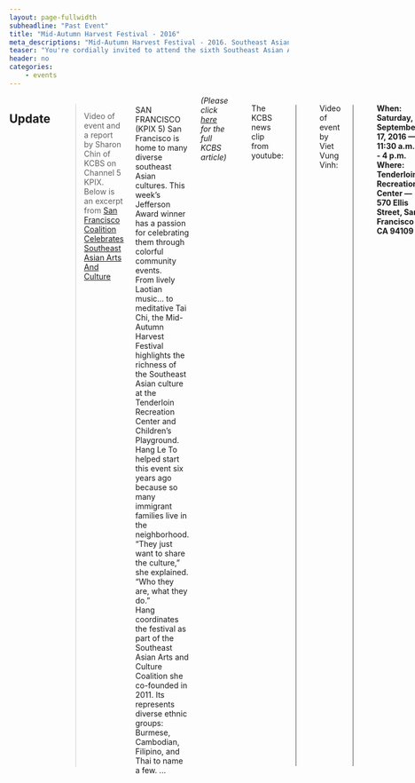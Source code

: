 ```yaml
---
layout: page-fullwidth
subheadline: "Past Event"
title: "Mid-Autumn Harvest Festival - 2016"
meta_descriptions: "Mid-Autumn Harvest Festival - 2016. Southeast Asian Arts and Cultural Coalition. San Francisco"
teaser: "You're cordially invited to attend the sixth Southeast Asian Arts & Culture Exhibition celebrating the mid-autumn harvest season!"
header: no
categories:
    - events
---
```

<!--more-->
<div class="small-12 columns" style="padding: 0px; border-bottom: none;" markdown="1">

## Update

> Video of event and a report by Sharon Chin of KCBS on Channel 5 KPIX. Below is an excerpt from <a href="http://sanfrancisco.cbslocal.com/2016/09/21/san-francisco-coalition-celebrates-southeast-asian-arts-and-culture/">San Francisco Coalition Celebrates Southeast Asian Arts And Culture</a>
<br />
SAN FRANCISCO (KPIX 5) San Francisco is home to many diverse southeast Asian cultures. This week’s Jefferson Award winner has a passion for celebrating them through colorful community events.
<br />
From lively Laotian music… to meditative Tai Chi, the Mid-Autumn Harvest Festival highlights the richness of the Southeast Asian culture at the Tenderloin Recreation Center and Children’s Playground. Hang Le To helped start this event six years ago because so many immigrant families live in the neighborhood.
<br />
“They just want to share the culture,” she explained. “Who they are, what they do.”
<br />
Hang coordinates the festival as part of the Southeast Asian Arts and Culture Coalition she co-founded in 2011. Its represents diverse ethnic groups: Burmese, Cambodian, Filipino, and Thai to name a few.
...
<br />
<em>(Please click <a href="http://sanfrancisco.cbslocal.com/2016/09/21/san-francisco-coalition-celebrates-southeast-asian-arts-and-culture/">here</a> for the full KCBS article)</em>

<hr />

The KCBS news clip from youtube:

<table style="border-color: #cccccc; margin-left: auto; margin-right: auto;" border="1" width="100%">
<tbody>
<tr style="padding: 2rem 0.625rem 0.5625rem 0.625rem">
<td align="center" style="padding: 2rem 0.625rem 0.5625rem 0.625rem">
<p style="text-align: center;"><iframe style="border:1px solid #cccccc" src="https://www.youtube.com/embed/10S2PMslLCA" width="560" height="315" frameborder="0" allowfullscreen=""></iframe></p>
</td>
</tr>
</tbody>
</table>

<hr />

Video of event by Viet Vung Vinh:

<table style="border-color: #cccccc; margin-left: auto; margin-right: auto;" border="1" width="100%">
<tbody>
<tr style="padding: 2rem 0.625rem 0.5625rem 0.625rem">
<td align="center" style="padding: 2rem 0.625rem 0.5625rem 0.625rem">
<p style="text-align: center;"><iframe style="border:1px solid #cccccc" src="https://www.youtube.com/embed/vuqD7hRTATc" width="560" height="315" frameborder="0" allowfullscreen=""></iframe></p>
</td>
</tr>
</tbody>
</table>

<hr />

<strong>When: Saturday, September 17, 2016 &mdash; 11:30 a.m. - 4 p.m.<br />
Where: Tenderloin Recreation Center &mdash; 570 Ellis Street, San Francisco CA 94109</strong>

The Exhibition helps promote and preserve the arts and culture of the Southeast Asian American communities in San Francisco, specifically highlighting the Indo-Chinese refugee communities which have a long history in the Tenderloin neighborhood of San Francisco. We will have representatives from the Burmese, Champa, Cambodian, Filipino, Laotian, Thai, and Vietnamese communities. Come celebrate the Mid-Autumn Harvest Festival with us and learn more about the different Southeast Asian cultures

For more information, please contact:

- Ms. Hang To at (415) 298-3705
- Mr. Sirch Chanthyasack at (415) 680-4027
- Email: contact@seaacc-sf.org

<img width="100%" src="{{ site.urlimg }}/Poster_MAHF_2016_20x30.jpg">

{% include next-previous-post-in-category %}

</div>
